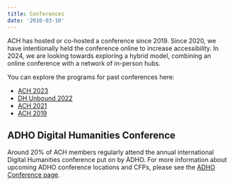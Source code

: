 ```yaml
---
title: Conferences
date: '2010-03-10'
---
```


ACH has hosted or co-hosted a conference since 2019. Since 2020, we have intentionally held the conference online to increase accessibility. In 2024, we are looking towards exploring a hybrid model, combining an online conference with a network of in-person hubs.

You can explore the programs for past conferences here:

-   [ACH 2023](https://ach2023.ach.org/es/cfp/)
-   [DH Unbound 2022](https://dhunbound2022.ach.org/)
-   [ACH 2021](http://ach2021.ach.org/)
-   [ACH 2019](http://ach2019.ach.org)

## ADHO Digital Humanities Conference

Around 20% of ACH members regularly attend the annual international Digital Humanities conference put on by ADHO. For more information about upcoming ADHO conference locations and CFPs, please see the [ADHO Conference page](https://adho.org/conference/).
